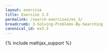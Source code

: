 ```yaml
---
layout: exercise
title: Exercise 3.3
permalink: /search-exercises/ex_3/
breadcrumb: 3-Solving-Problems-By-Searching
canonical_id: ex3.3
---
```


{% include mathjax_support %}

